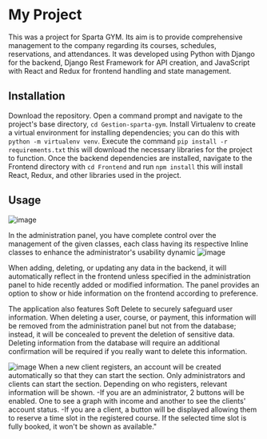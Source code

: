 # My Project

This was a project for Sparta GYM. Its aim is to provide comprehensive management to the company regarding its courses, schedules, reservations, and attendances.
It was developed using Python with Django for the backend, Django Rest Framework for API creation, and JavaScript with React and Redux for frontend handling and state management.

## Installation

Download the repository.
Open a command prompt and navigate to the project's base directory, `cd Gestion-sparta-gym`.
Install Virtualenv to create a virtual environment for installing dependencies; you can do this with `python -m virtualenv venv`.
Execute the command `pip install -r requirements.txt` this will download the necessary libraries for the project to function.
Once the backend dependencies are installed, navigate to the Frontend directory with `cd Frontend` and run `npm install` this will install React, Redux, and other libraries used in the project.

## Usage
![image](https://github.com/LucasMazzarino/Gestion-sparta-gym/assets/97771009/5671db06-ea5f-4f1a-a78a-dd3d9f270bc6)

In the administration panel, you have complete control over the management of the given classes, each class having its respective Inline classes to enhance the administrator's usability dynamic
![image](https://github.com/LucasMazzarino/Gestion-sparta-gym/assets/97771009/e55790d5-15a7-4ff7-9ff9-20f5649f5450)

When adding, deleting, or updating any data in the backend, it will automatically reflect in the frontend unless specified in the administration panel to hide recently added or modified information. The panel provides an option to show or hide information on the frontend according to preference.

The application also features Soft Delete to securely safeguard user information. When deleting a user, course, or payment, this information will be removed from the administration panel but not from the database; instead, it will be concealed to prevent the deletion of sensitive data. Deleting information from the database will require an additional confirmation will be required if you really want to delete this information.

![image](https://github.com/LucasMazzarino/Gestion-sparta-gym/assets/97771009/629af6cb-1f36-4e90-8986-08a38773ca0f)
When a new client registers, an account will be created automatically so that they can start the section. Only administrators and clients can start the section. Depending on who registers, relevant information will be shown.
-If you are an administrator, 2 buttons will be enabled. One to see a graph with income and another to see the clients' account status.
-If you are a client, a button will be displayed allowing them to reserve a time slot in the registered course. If the selected time slot is fully booked, it won't be shown as available."




